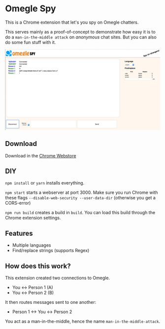 # Omegle Spy

This is a Chrome extension that let's you spy on Omegle chatters. 

This serves mainly as a proof-of-concept to demonstrate how easy it is to do a `man-in-the-middle attack` on *anonymous* chat sites. But you can also do some fun stuff with it.

![Screenshot](screenshot.jpg)

## Download

Download in the [Chrome Webstore](https://chrome.google.com/webstore/detail/omegle-spy/kikfhkfljahejemjadnfapnjifdpgbfi)

## DIY

`npm install` or `yarn` installs everything.

`npm start` starts a webserver at port 3000. Make sure you run Chrome with these flags `--disable-web-security --user-data-dir` (otherwise you get a CORS-error)

`npm run build` creates a build in `build`. You can load this build through the Chrome extension settings.

## Features 

- Multiple languages
- Find/replace strings (supports Regex)

## How does this work?

This extension created two connections to Omegle.

- You <-> Person 1 (A)
- You <-> Person 2 (B)

It then routes messages sent to one another:

- Person 1 <-> You <-> Person 2

You act as a man-in-the-middle, hence the name `man-in-the-middle-attack`.